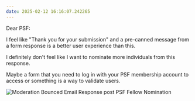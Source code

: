 ```yaml
---
date: 2025-02-12 16:16:07.242265
---
```


Dear PSF:

I feel like "Thank you for your submission" and a pre-canned message from a form response is a better user experience than this.

I definitely don't feel like I want to nominate more individuals from this response.

Maybe a form that you need to log in with your PSF membership account to access or something is a way to validate users.

![Moderation Bounced Email Response post PSF Fellow Nomination](https://jmblogstorrage.blob.core.windows.net/media/media/psf-fellow-bounce.png)
